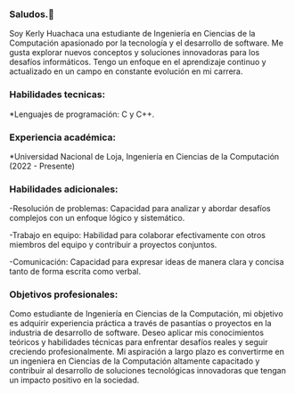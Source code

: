 ### Saludos.👋 
Soy Kerly Huachaca una estudiante de Ingeniería en Ciencias de la Computación apasionado por la tecnología y el desarrollo de software. Me gusta explorar nuevos conceptos y soluciones innovadoras para los desafíos informáticos. Tengo un enfoque en el aprendizaje continuo y actualizado en un campo en constante evolución en mi carrera.



### Habilidades tecnicas:
*Lenguajes de programación: C y C++.
    
    
### Experiencia académica:
*Universidad Nacional de Loja, Ingeniería en Ciencias de la Computación (2022 - Presente)
### Habilidades adicionales:

-Resolución de problemas: Capacidad para analizar y abordar desafíos complejos con un enfoque lógico y sistemático.

-Trabajo en equipo: Habilidad para colaborar efectivamente con otros miembros del equipo y contribuir a proyectos conjuntos.

-Comunicación: Capacidad para expresar ideas de manera clara y concisa tanto de forma escrita como verbal.

### Objetivos profesionales:
Como estudiante de Ingeniería en Ciencias de la Computación, mi objetivo es adquirir experiencia práctica a través de pasantías o proyectos en la industria de desarrollo de software. Deseo aplicar mis conocimientos teóricos y habilidades técnicas para enfrentar desafíos reales y seguir creciendo profesionalmente. Mi aspiración a largo plazo es convertirme en un ingeniera en Ciencias de la Computación altamente capacitado y contribuir al desarrollo de soluciones tecnológicas innovadoras que tengan un impacto positivo en la sociedad.

<!--
**KerlyHS/KerlyHS** is a ✨ _special_ ✨ repository because its `README.md` (this file) appears on your GitHub profile.


Here are some ideas to get you started:

- 🔭 I’m currently working on ...
- 🌱 I’m currently learning ...
- 👯 I’m looking to collaborate on ...
- 🤔 I’m looking for help with ...
- 💬 Ask me about ...
- 📫 How to reach me: ...
- 😄 Pronouns: ...
- ⚡ Fun fact: ...
-->
